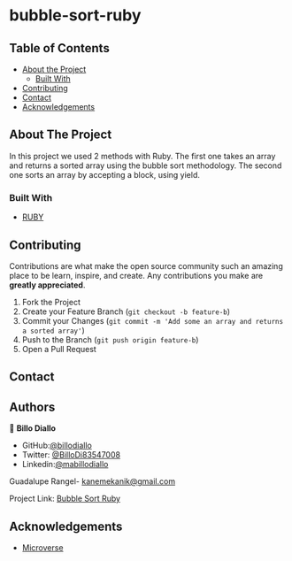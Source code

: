 # bubble-sort-ruby

## Table of Contents

* [About the Project](#about-the-project)
  * [Built With](#built-with)
* [Contributing](#contributing)
* [Contact](#contact)
* [Acknowledgements](#acknowledgements)

<!-- ABOUT THE PROJECT -->
## About The Project

 In this project we used 2  methods with Ruby. 
 The first one takes an array and returns a sorted array using the bubble sort methodology.
  The second one sorts an array by accepting a block, using yield.

### Built With

* [RUBY](https://github.com/billodiallo/bubble_sort/blob/main/test-rub.rb)

## Contributing

Contributions are what make the open source community such an amazing place to be learn, inspire, and create. Any contributions you make are **greatly appreciated**.

1. Fork the Project
2. Create your Feature Branch (`git checkout -b feature-b`)
3. Commit your Changes (`git commit -m 'Add some an array and returns a sorted array'`)
4. Push to the Branch (`git push origin feature-b`)
5. Open a Pull Request


<!-- CONTACT -->
## Contact

## Authors

👤 **Billo Diallo**

- GitHub:[@billodiallo](https://github.com/billodiallo)
- Twitter: [@BilloDi83547008](https://twitter.com/BilloDi83547008)
- Linkedin:[@mabillodiallo](https://www.linkedin.com/in/mabillodiallo/)

Guadalupe Rangel- kanemekanik@gmail.com

Project Link: [Bubble Sort Ruby]()



<!-- ACKNOWLEDGEMENTS -->
## Acknowledgements

* [Microverse](https://www.microverse.org/)


